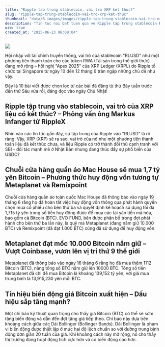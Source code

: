 ```yaml
---
title: "Ripple tap trung stablecoin, vai tro XRP ket thuc?"
slug: "ripple-tap-trung-stablecoin-vai-tro-xrp-ket-thuc"
thumbnail: "data/6.images/images/ripple-tap-trung-stablecoin-vai-tro-xrp-ket-thuc.webp"
description: "Tin tuc noi bat tuan qua ve Ripple tap trung stablecoin RLUSD, vai tro XRP, Mac House mua 1.7 ty yen Bitcoin, Metaplanet nam giu 10k BTC, va tin hieu bien dong gia Bitcoin."
use: true
created_at: "2025-06-23 06:08:04"
---
```


![](/images/20250622-00318939-coindesk-000-1-view.webp)

Hội nhập với tài chính truyền thống, vai trò của stablecoin "RLUSD" như một phương tiện thanh toán cho các token RWA (Tài sản trong thế giới thực) đang mở rộng – hội nghị "Apex 2025" của XRP Ledger (XRPL) do Ripple tổ chức tại Singapore từ ngày 10 đến 12 tháng 6 tràn ngập những chủ đề như vậy.

Đây là 10 bài viết được chọn lọc từ các bài đã đăng từ thứ Bảy tuần trước đến thứ Sáu vừa rồi, đáng đọc vào ngày Chủ Nhật!

## Ripple tập trung vào stablecoin, vai trò của XRP liệu có kết thúc? – Phỏng vấn ông Markus Infanger từ RippleX

Nhìn vào các tin tức gần đây, sự tập trung của Ripple vào "RLUSD" là rõ ràng. Vậy, XRP (XRP) sẽ ra sao, vai trò của nó như một phương tiện thanh toán liệu đã kết thúc chưa, và liệu Ripple có trở thành đối thủ cạnh tranh với SBI - đối tác mạnh mẽ ở Nhật Bản nhưng đang thúc đẩy sự phổ biến của USDC?

## Chuỗi cửa hàng quần áo Mac House sẽ mua 1,7 tỷ yên Bitcoin – Phương thức huy động vốn tương tự Metaplanet và Remixpoint

Chuỗi cửa hàng quần áo toàn quốc Mac House đã thông báo vào ngày 19 tháng 6 rằng họ đã hoàn tất việc huy động vốn thông qua phát hành quyền chọn mua cổ phiếu cho bên thứ ba và quyết định kế hoạch sử dụng tối đa 1,715 tỷ yên trong số tiền huy động được để mua các tài sản tiền mã hóa, bao gồm cả Bitcoin (BTC). EVO FUND, bên được phân bổ trong đợt phát hành cho bên thứ ba lần này, là quỹ mà Metaplanet (đang nắm giữ 10.000 BTC) và Remixpoint (đã đạt 1.000 BTC) cũng đã sử dụng để huy động vốn.

## Metaplanet đạt mốc 10.000 Bitcoin nắm giữ – Vượt Coinbase, vươn lên vị trí thứ 9 thế giới

Metaplanet đã thông báo vào ngày 16 tháng 6 rằng họ đã mua thêm 1112 Bitcoin (BTC), nâng tổng số BTC nắm giữ lên 10000 BTC. Tổng số tiền Metaplanet đã chi để mua Bitcoin là khoảng 139,152 tỷ yên, với giá mua trung bình là 13,915,230 yên mỗi BTC.

## Tín hiệu biến động giá Bitcoin xuất hiện – Dấu hiệu sắp tăng mạnh?

Một chỉ báo kỹ thuật quan trọng cho thấy giá Bitcoin (BTC) có thể sẽ sớm tăng biến động và dẫn đến đợt tăng giá tiếp theo. Chỉ báo này dựa trên khoảng cách giữa các Dải Bollinger (Bollinger Bands). Dải Bollinger là phạm vi biến động được thiết lập ở mức hai độ lệch chuẩn so với đường trung bình động đơn giản 20 tuần của giá. Khi khoảng cách này mở rộng, nó cho thấy thị trường đang hoạt động tích cực hơn và có biến động cao hơn.